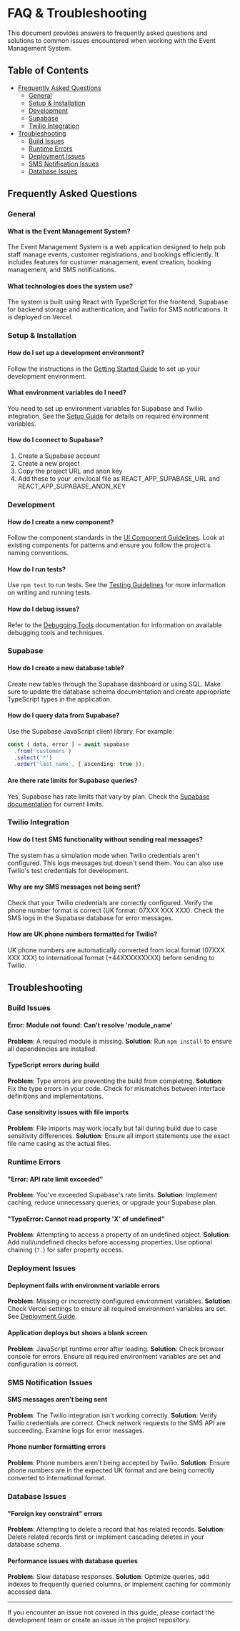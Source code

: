 # FAQ & Troubleshooting

This document provides answers to frequently asked questions and solutions to common issues encountered when working with the Event Management System.

## Table of Contents
- [Frequently Asked Questions](#frequently-asked-questions)
  - [General](#general)
  - [Setup & Installation](#setup--installation)
  - [Development](#development)
  - [Supabase](#supabase)
  - [Twilio Integration](#twilio-integration)
- [Troubleshooting](#troubleshooting)
  - [Build Issues](#build-issues)
  - [Runtime Errors](#runtime-errors)
  - [Deployment Issues](#deployment-issues)
  - [SMS Notification Issues](#sms-notification-issues)
  - [Database Issues](#database-issues)

## Frequently Asked Questions

### General

#### What is the Event Management System?
The Event Management System is a web application designed to help pub staff manage events, customer registrations, and bookings efficiently. It includes features for customer management, event creation, booking management, and SMS notifications.

#### What technologies does the system use?
The system is built using React with TypeScript for the frontend, Supabase for backend storage and authentication, and Twilio for SMS notifications. It is deployed on Vercel.

### Setup & Installation

#### How do I set up a development environment?
Follow the instructions in the [Getting Started Guide](../getting-started/01-getting-started-guide.md) to set up your development environment.

#### What environment variables do I need?
You need to set up environment variables for Supabase and Twilio integration. See the [Setup Guide](../setup/02-setup-guide.md) for details on required environment variables.

#### How do I connect to Supabase?
1. Create a Supabase account
2. Create a new project
3. Copy the project URL and anon key
4. Add these to your .env.local file as REACT_APP_SUPABASE_URL and REACT_APP_SUPABASE_ANON_KEY

### Development

#### How do I create a new component?
Follow the component standards in the [UI Component Guidelines](../components/01-ui-component-guidelines.md). Look at existing components for patterns and ensure you follow the project's naming conventions.

#### How do I run tests?
Use `npm test` to run tests. See the [Testing Guidelines](../testing/02-testing-guidelines.md) for more information on writing and running tests.

#### How do I debug issues?
Refer to the [Debugging Tools](../development/01-debugging-tools.md) documentation for information on available debugging tools and techniques.

### Supabase

#### How do I create a new database table?
Create new tables through the Supabase dashboard or using SQL. Make sure to update the database schema documentation and create appropriate TypeScript types in the application.

#### How do I query data from Supabase?
Use the Supabase JavaScript client library. For example:
```typescript
const { data, error } = await supabase
  .from('customers')
  .select('*')
  .order('last_name', { ascending: true });
```

#### Are there rate limits for Supabase queries?
Yes, Supabase has rate limits that vary by plan. Check the [Supabase documentation](https://supabase.io/docs) for current limits.

### Twilio Integration

#### How do I test SMS functionality without sending real messages?
The system has a simulation mode when Twilio credentials aren't configured. This logs messages but doesn't send them. You can also use Twilio's test credentials for development.

#### Why are my SMS messages not being sent?
Check that your Twilio credentials are correctly configured. Verify the phone number format is correct (UK format: 07XXX XXX XXX). Check the SMS logs in the Supabase database for error messages.

#### How are UK phone numbers formatted for Twilio?
UK phone numbers are automatically converted from local format (07XXX XXX XXX) to international format (+44XXXXXXXXX) before sending to Twilio.

## Troubleshooting

### Build Issues

#### Error: Module not found: Can't resolve 'module_name'
**Problem**: A required module is missing.
**Solution**: Run `npm install` to ensure all dependencies are installed.

#### TypeScript errors during build
**Problem**: Type errors are preventing the build from completing.
**Solution**: Fix the type errors in your code. Check for mismatches between interface definitions and implementations.

#### Case sensitivity issues with file imports
**Problem**: File imports may work locally but fail during build due to case sensitivity differences.
**Solution**: Ensure all import statements use the exact file name casing as the actual files.

### Runtime Errors

#### "Error: API rate limit exceeded"
**Problem**: You've exceeded Supabase's rate limits.
**Solution**: Implement caching, reduce unnecessary queries, or upgrade your Supabase plan.

#### "TypeError: Cannot read property 'X' of undefined"
**Problem**: Attempting to access a property of an undefined object.
**Solution**: Add null/undefined checks before accessing properties. Use optional chaining (`?.`) for safer property access.

### Deployment Issues

#### Deployment fails with environment variable errors
**Problem**: Missing or incorrectly configured environment variables.
**Solution**: Check Vercel settings to ensure all required environment variables are set. See [Deployment Guide](../deployment/01-deployment-guide.md).

#### Application deploys but shows a blank screen
**Problem**: JavaScript runtime error after loading.
**Solution**: Check browser console for errors. Ensure all required environment variables are set and configuration is correct.

### SMS Notification Issues

#### SMS messages aren't being sent
**Problem**: The Twilio integration isn't working correctly.
**Solution**: Verify Twilio credentials are correct. Check network requests to the SMS API are succeeding. Examine logs for error messages.

#### Phone number formatting errors
**Problem**: Phone numbers aren't being accepted by Twilio.
**Solution**: Ensure phone numbers are in the expected UK format and are being correctly converted to international format.

### Database Issues

#### "Foreign key constraint" errors
**Problem**: Attempting to delete a record that has related records.
**Solution**: Delete related records first or implement cascading deletes in your database schema.

#### Performance issues with database queries
**Problem**: Slow database responses.
**Solution**: Optimize queries, add indexes to frequently queried columns, or implement caching for commonly accessed data.

---

If you encounter an issue not covered in this guide, please contact the development team or create an issue in the project repository. 